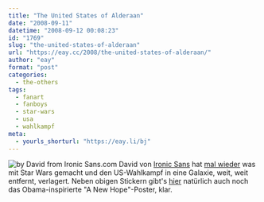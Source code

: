 ```yaml
---
title: "The United States of Alderaan"
date: "2008-09-11"
datetime: "2008-09-12 00:08:23"
id: "1769"
slug: "the-united-states-of-alderaan"
url: "https://eay.cc/2008/the-united-states-of-alderaan/"
author: "eay"
format: "post"
categories:
  - the-others
tags:
  - fanart
  - fanboys
  - star-wars
  - usa
  - wahlkampf
meta:
  - yourls_shorturl: "https://eay.li/bj"
---
```


![](/uploads/2008/starwarsprez.gif "by David from Ironic Sans.com") David von [Ironic Sans](http://www.ironicsans.com/) hat [mal wieder](//eay.cc/2008/darth-typo/) was mit Star Wars gemacht und den US-Wahlkampf in eine Galaxie, weit, weit entfernt, verlagert. Neben obigen Stickern gibt's [hier](http://www.ironicsans.com/2008/09/in_a_political_campaign_far_far_away.html) natürlich auch noch das Obama-inspirierte "A New Hope"-Poster, klar.
